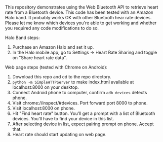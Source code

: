 This repository demonstrates using the Web Bluetooth API to retrieve heart rate
from a Bluetooth device.  This code has been tested with an Amazon Halo band.
It probably works OK with other Bluetooth hear rate devices.  Please let me know
which devices you're able to get working and whether you required any code
modifications to do so.

Halo Band steps:

1. Purchase an Amazon Halo and set it up.
2. In the Halo mobile app, go to Settings -> Heart Rate Sharing and toggle on
   "Share heart rate data".

Web page steps (tested with Chrome on Android):

1. Download this repo and cd to the repo directory.
2. `python -m SimpleHTTPServer` to make index.html available at localhost:8000
   on your desktop.
3. Connect Android phone to computer, confirm `adb devices` detects phone.
4. Visit chrome://inspect/#devices.  Port forward port 8000 to phone.
5. Visit localhost:8000 on phone.
6. Hit "Find heart rate" button.  You'll get a prompt with a list of Bluetooth
   devices.  You'll have to find your device in this list.
7. After selecting device in list, expect pairing prompt on phone.  Accept
   that.
8. Heart rate should start updating on web page.
